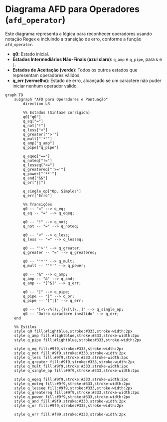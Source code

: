 # Diagrama AFD para Operadores (`afd_operator`)

Este diagrama representa a lógica para reconhecer operadores usando notação Regex e incluindo a transição de erro, conforme a função `afd_operator`.

-   **q0**: Estado inicial.
-   **Estados Intermediários Não-Finais (azul claro)**: `q_amp` e `q_pipe`, para `&` e `|`.
-   **Estados de Aceitação (verde)**: Todos os outros estados que representam operadores válidos.
-   **q_err (vermelho)**: Estado de erro, alcançado se um caractere não puder iniciar nenhum operador válido.

```mermaid
graph TD
    subgraph "AFD para Operadores e Pontuação"
        direction LR

        %% Estados (Sintaxe corrigida)
        q0["q0"]
        q_eq["="]
        q_not["!"]
        q_less["<"]
        q_greater["'>'"]
        q_mult["'*'"]
        q_amp["q_amp"]
        q_pipe["q_pipe"]

        q_eqeq["=="]
        q_noteq["!="]
        q_lesseq["<="]
        q_greatereq["'>='"]
        q_power["'**'"]
        q_and["&&"]
        q_or["||"]
        
        q_single_op["Op. Simples"]
        q_err["Erro"]

        %% Transições
        q0 -- "=" --> q_eq;
        q_eq -- "=" --> q_eqeq;

        q0 -- "!" --> q_not;
        q_not -- "=" --> q_noteq;

        q0 -- "<" --> q_less;
        q_less -- "=" --> q_lesseq;

        q0 -- "'>'" --> q_greater;
        q_greater -- "=" --> q_greatereq;
        
        q0 -- "'*'" --> q_mult;
        q_mult -- "'*'" --> q_power;

        q0 -- "&" --> q_amp;
        q_amp -- "&" --> q_and;
        q_amp -- "[^&]" --> q_err;

        q0 -- "|" --> q_pipe;
        q_pipe -- "|" --> q_or;
        q_pipe -- "[^|]" --> q_err;

        q0 -- "[+\-/%();,{}\[\]\.,]" --> q_single_op;
        q0 -- "Outro caractere inválido" --> q_err;
    end

    %% Estilos
    style q0 fill:#lightblue,stroke:#333,stroke-width:2px
    style q_amp fill:#lightblue,stroke:#333,stroke-width:2px
    style q_pipe fill:#lightblue,stroke:#333,stroke-width:2px

    style q_eq fill:#9f9,stroke:#333,stroke-width:2px
    style q_not fill:#9f9,stroke:#333,stroke-width:2px
    style q_less fill:#9f9,stroke:#333,stroke-width:2px
    style q_greater fill:#9f9,stroke:#333,stroke-width:2px
    style q_mult fill:#9f9,stroke:#333,stroke-width:2px
    style q_single_op fill:#9f9,stroke:#333,stroke-width:2px
    
    style q_eqeq fill:#9f9,stroke:#333,stroke-width:2px
    style q_noteq fill:#9f9,stroke:#333,stroke-width:2px
    style q_lesseq fill:#9f9,stroke:#333,stroke-width:2px
    style q_greatereq fill:#9f9,stroke:#333,stroke-width:2px
    style q_power fill:#9f9,stroke:#333,stroke-width:2px
    style q_and fill:#9f9,stroke:#333,stroke-width:2px
    style q_or fill:#9f9,stroke:#333,stroke-width:2px
    
    style q_err fill:#f99,stroke:#333,stroke-width:2px
```